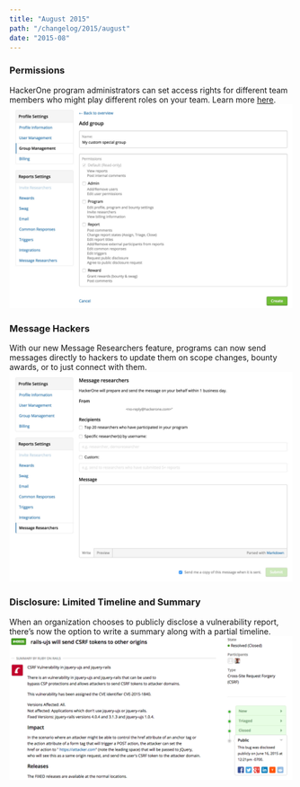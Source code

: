 ```yaml
---
title: "August 2015"
path: "/changelog/2015/august"
date: "2015-08"
---
```


### Permissions
HackerOne program administrators can set access rights for different team members who might play different roles on your team. Learn more [here](/programs/groups-and-permissions.html).
![aug_2015_permissions](./images/aug_2015_permissions.jpg)

### Message Hackers
With our new Message Researchers feature, programs can now send messages directly to hackers to update them on scope changes, bounty awards, or to just connect with them.
![aug_message_hackers](./images/aug_2015_message_hackers.jpg)

### Disclosure: Limited Timeline and Summary
When an organization chooses to publicly disclose a vulnerability report, there’s now the option to write a summary along with a partial timeline.
![aug_2015_limited_timeline](./images/aug_2015_limited_timeline.jpg)
